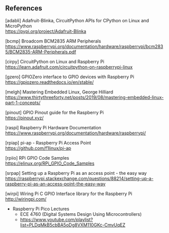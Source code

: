 ## References

[adabli] Adafruit-Blinka, CircuitPython APIs for CPython on Linux and MicroPython  
https://pypi.org/project/Adafruit-Blinka

[bcmp] Broadcom BCM2835 ARM Peripherals  
https://www.raspberrypi.org/documentation/hardware/raspberrypi/bcm2835/BCM2835-ARM-Peripherals.pdf

[cirpy] CircuitPython on Linux and Raspberry Pi  
https://learn.adafruit.com/circuitpython-on-raspberrypi-linux

[gzero] GPIOZero interface to GPIO devices with Raspberry Pi  
https://gpiozero.readthedocs.io/en/stable/

[melgh] Mastering Embedded Linux, George Hilliard  
<https://www.thirtythreeforty.net/posts/2019/08/mastering-embedded-linux-part-1-concepts/>

[pinout] GPIO Pinout guide for the Raspberry Pi  
https://pinout.xyz/

[raspi] Raspberry Pi Hardware Documentation  
https://www.raspberrypi.org/documentation/hardware/raspberrypi/

[rpiap] pi-ap - Raspberry Pi Access Point  
https://github.com/f1linux/pi-ap

[rpiio] RPi GPIO Code Samples  
https://elinux.org/RPi_GPIO_Code_Samples

[srpap] Setting up a Raspberry Pi as an access point - the easy way  
https://raspberrypi.stackexchange.com/questions/88214/setting-up-a-raspberry-pi-as-an-access-point-the-easy-way

[wirpi] Wiring Pi C GPIO Interface library for the Raspberry Pi  
http://wiringpi.com/

* Raspberry Pi Pico Lectures
  - ECE 4760 (Digital Systems Design Using Microcontrollers)
  - <https://www.youtube.com/playlist?list=PLDqMkB5cbBA5oDg8VXM110GKc-CmvUqEZ>
